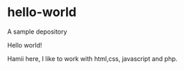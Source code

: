 # hello-world
A sample depository

Hello world!

Hamii here, I like to work with html,css, javascript and php.
